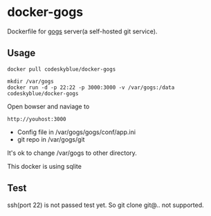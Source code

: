 docker-gogs
===========

Dockerfile for [gogs](http://gogs.io) server(a self-hosted git service).

## Usage
```
docker pull codeskyblue/docker-gogs

mkdir /var/gogs
docker run -d -p 22:22 -p 3000:3000 -v /var/gogs:/data codeskyblue/docker-gogs
```

Open bowser and naviage to

```
http://youhost:3000
```

* Config file in /var/gogs/gogs/conf/app.ini
* git repo in /var/gogs/git

It's ok to change /var/gogs to other directory.

This docker is using sqlite
## Test
ssh(port 22) is not passed test yet. So git clone git@.. not supported.

